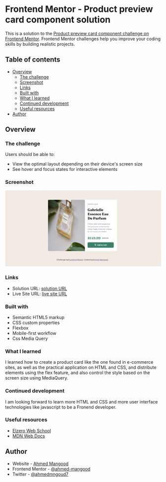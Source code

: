 # Frontend Mentor - Product preview card component solution

This is a solution to the [Product preview card component challenge on Frontend Mentor](https://www.frontendmentor.io/challenges/product-preview-card-component-GO7UmttRfa). Frontend Mentor challenges help you improve your coding skills by building realistic projects. 

## Table of contents

- [Overview](#overview)
  - [The challenge](#the-challenge)
  - [Screenshot](#screenshot)
  - [Links](#links)
  - [Built with](#built-with)
  - [What I learned](#what-i-learned)
  - [Continued development](#continued-development)
  - [Useful resources](#useful-resources)
- [Author](#author)

## Overview

### The challenge

Users should be able to:

- View the optimal layout depending on their device's screen size
- See hover and focus states for interactive elements

### Screenshot

![](images/screenshot01.png)

### Links

- Solution URL: [solution URL](https://github.com/ahmed-mangood/Front-End-Mentor-01)
- Live Site URL: [live site URL](https://ahmed-mangood.github.io/Front-End-Mentor-01)

### Built with

- Semantic HTML5 markup
- CSS custom properties
- Flexbox
- Mobile-first workflow
- Css Media Query

### What I learned

I learned how to create a product card like the one found in e-commerce sites, as well as the practical application on HTML and CSS, and distribute elements using the flex feature, and also control the style based on the screen size using MediaQuery.

### Continued development

I am looking forward to learn more HTML and CSS and more user interface technologies like javascript to be a Fronend developer.

### Useful resources

- [Elzero Web School](https://www.youtube.com/c/ElzeroInfo)
- [MDN Web Docs](https://developer.mozilla.org)

## Author

- Website - [Ahmed Mangood](https://github.com/ahmed-mangood)
- Frontend Mentor - [@ahmed-mangood](https://www.frontendmentor.io/profile/ahmed-mangood)
- Twitter - [@ahmedmngoud7](https://twitter.com/ahmedmngoud7)
